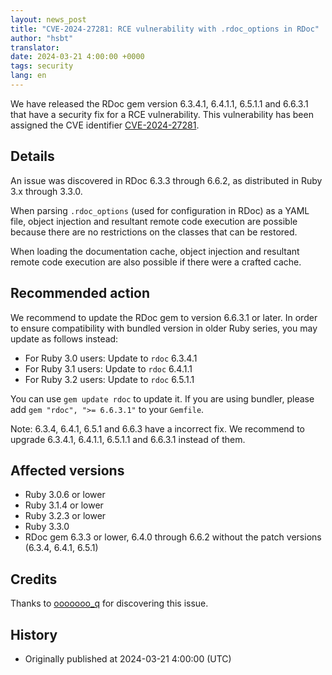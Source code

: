 ```yaml
---
layout: news_post
title: "CVE-2024-27281: RCE vulnerability with .rdoc_options in RDoc"
author: "hsbt"
translator:
date: 2024-03-21 4:00:00 +0000
tags: security
lang: en
---
```


We have released the RDoc gem version 6.3.4.1, 6.4.1.1, 6.5.1.1 and 6.6.3.1 that have a security fix for a RCE vulnerability.
This vulnerability has been assigned the CVE identifier [CVE-2024-27281](https://www.cve.org/CVERecord?id=CVE-2024-27281).

## Details

An issue was discovered in RDoc 6.3.3 through 6.6.2, as distributed in Ruby 3.x through 3.3.0.

When parsing `.rdoc_options` (used for configuration in RDoc) as a YAML file, object injection and resultant remote code execution are possible because there are no restrictions on the classes that can be restored.

When loading the documentation cache, object injection and resultant remote code execution are also possible if there were a crafted cache.

## Recommended action

We recommend to update the RDoc gem to version 6.6.3.1 or later. In order to ensure compatibility with bundled version in older Ruby series, you may update as follows instead:

* For Ruby 3.0 users: Update to `rdoc` 6.3.4.1
* For Ruby 3.1 users: Update to `rdoc` 6.4.1.1
* For Ruby 3.2 users: Update to `rdoc` 6.5.1.1

You can use `gem update rdoc` to update it. If you are using bundler, please add `gem "rdoc", ">= 6.6.3.1"` to your `Gemfile`.

Note: 6.3.4, 6.4.1, 6.5.1 and 6.6.3 have a incorrect fix. We recommend to upgrade 6.3.4.1, 6.4.1.1, 6.5.1.1 and 6.6.3.1 instead of them.

## Affected versions

* Ruby 3.0.6 or lower
* Ruby 3.1.4 or lower
* Ruby 3.2.3 or lower
* Ruby 3.3.0
* RDoc gem 6.3.3 or lower, 6.4.0 through 6.6.2 without the patch versions (6.3.4, 6.4.1, 6.5.1)

## Credits

Thanks to [ooooooo_q](https://hackerone.com/ooooooo_q?type=user) for discovering this issue.

## History

* Originally published at 2024-03-21 4:00:00 (UTC)
